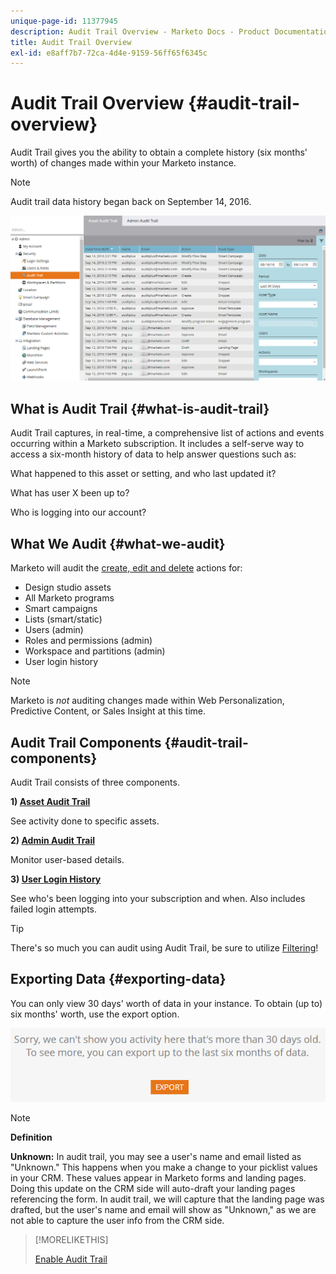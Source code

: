 ```yaml
---
unique-page-id: 11377945
description: Audit Trail Overview - Marketo Docs - Product Documentation
title: Audit Trail Overview
exl-id: e8aff7b7-72ca-4d4e-9159-56ff65f6345c
---
```

# Audit Trail Overview {#audit-trail-overview}

Audit Trail gives you the ability to obtain a complete history (six months' worth) of changes made within your Marketo instance.

>[!NOTE]
>
>Audit trail data history began back on September 14, 2016.

![](assets/audit-trail-overview-1.png)

## What is Audit Trail {#what-is-audit-trail}

Audit Trail captures, in real-time, a comprehensive list of actions and events occurring within a Marketo subscription. It includes a self-serve way to access a six-month history of data to help answer questions such as:

What happened to this asset or setting, and who last updated it?

What has user X been up to?

Who is logging into our account?

## What We Audit {#what-we-audit}

Marketo will audit the [create, edit and delete](/help/marketo/product-docs/administration/audit-trail/change-details-in-audit-trail.md) actions for:

* Design studio assets
* All Marketo programs
* Smart campaigns
* Lists (smart/static)
* Users (admin)
* Roles and permissions (admin)
* Workspace and partitions (admin)
* User login history

>[!NOTE]
>
>Marketo is _not_ auditing changes made within Web Personalization, Predictive Content, or Sales Insight at this time.

## Audit Trail Components {#audit-trail-components}

Audit Trail consists of three components.

**1) [Asset Audit Trail](/help/marketo/product-docs/administration/audit-trail/change-details-in-audit-trail.md#asset-audit-trail)**

See activity done to specific assets.

**2) [Admin Audit Trail](/help/marketo/product-docs/administration/audit-trail/change-details-in-audit-trail.md#admin-audit-trail)**

Monitor user-based details.

**3) [User Login History](/help/marketo/product-docs/administration/audit-trail/user-login-history.md)**

See who's been logging into your subscription and when. Also includes failed login attempts.

>[!TIP]
>
>There's so much you can audit using Audit Trail, be sure to utilize [Filtering](/help/marketo/product-docs/administration/audit-trail/filtering-in-audit-trail.md)!

## Exporting Data {#exporting-data}

You can only view 30 days' worth of data in your instance. To obtain (up to) six months' worth, use the export option.

![](assets/two.png)

>[!NOTE]
>
>**Definition**
>
>**Unknown:** In audit trail, you may see a user's name and email listed as "Unknown." This happens when you make a change to your picklist values in your CRM. These values appear in Marketo forms and landing pages. Doing this update on the CRM side will auto-draft your landing pages referencing the form. In audit trail, we will capture that the landing page was drafted, but the user's name and email will show as "Unknown," as we are not able to capture the user info from the CRM side.

>[!MORELIKETHIS]
>
>[Enable Audit Trail](/help/marketo/product-docs/administration/audit-trail/enable-audit-trail.md)
